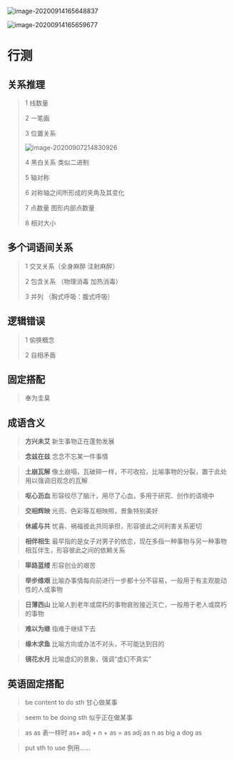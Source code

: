 ![image-20200914165648837](C:\Users\11346\AppData\Roaming\Typora\typora-user-images\image-20200914165648837.png)

![image-20200914165659677](C:\Users\11346\AppData\Roaming\Typora\typora-user-images\image-20200914165659677.png)

# 行测

## 关系推理

> 1 线数量
>
> 2 一笔画
>
> 3 位置关系
>
> ![image-20200907214830926](https://fb.fbstatic.cn/api/tarzan/images/1676d59709cf675.png?width=700)
>
> 4 黑白关系 类似二进制
>
> 5 轴对称
>
> 6 对称轴之间所形成的夹角及其变化
>
> 7 点数量 图形内部点数量
>
> 8 相对大小

## 多个词语间关系

> 1 交叉关系（全身麻醉 注射麻醉）
>
> 2 包含关系 （物理消毒 加热消毒）
>
> 3 并列		（胸式呼吸：腹式呼吸）

## 逻辑错误

> 1 偷换概念
>
> 2 自相矛盾

## 固定搭配

> 奉为圭臬
>
> 

## 成语含义

> **方兴未艾**
>  新生事物正在蓬勃发展

> **念兹在兹**
> 念念不忘某一件事情

> **土崩瓦解**
> 像土崩塌，瓦破碎一样，不可收拾，比喻事物的分裂，置于此处用以强调旧观念的瓦解

> **呕心沥血**
> 形容绞尽了脑汁，用尽了心血，多用于研究、创作的语境中

> **交相辉映**
> 光亮、色彩等互相映照，景象特别美好

> **休戚与共**
> 忧喜、祸福彼此共同承担，形容彼此之间利害关系密切

> **相伴相生**
> 最早指的是女子对男子的依恋，现在多指一种事物与另一种事物相互伴生，形容彼此之间的依赖关系

> **筚路蓝缕**
> 形容创业的艰苦

> **举步维艰**
> 比喻办事情每向前进行一步都十分不容易，一般用于有主观能动性的人或事物

> **日薄西山**
> 比喻人到老年或腐朽的事物衰败接近灭亡，一般用于老人或腐朽的事物

> **难以为继**
> 指难于继续下去

> **缘木求鱼**
> 比喻方向或办法不对头，不可能达到目的

> **镜花水月**
> 比喻虚幻的景象，强调“虚幻不真实”

## 英语固定搭配

> be content to do sth 	甘心做某事

> seem to be doing sth 	似乎正在做某事

> as as 表一样时
> as+ adj + n + as  = as adj as n
> as big a dog as  

> put sth to use  例用……